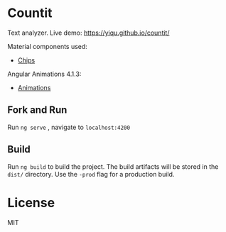 # Countit

Text analyzer. Live demo: https://yiqu.github.io/countit/

Material components used:
- [Chips](https://material.angular.io/components/chips/overview)

Angular Animations 4.1.3:
 - [Animations](https://angular.io/guide/animations)

## Fork and Run

Run `ng serve` , navigate to `localhost:4200`

## Build

Run `ng build` to build the project. The build artifacts will be stored in the `dist/` directory. Use the `-prod` flag for a production build.

# License

MIT

